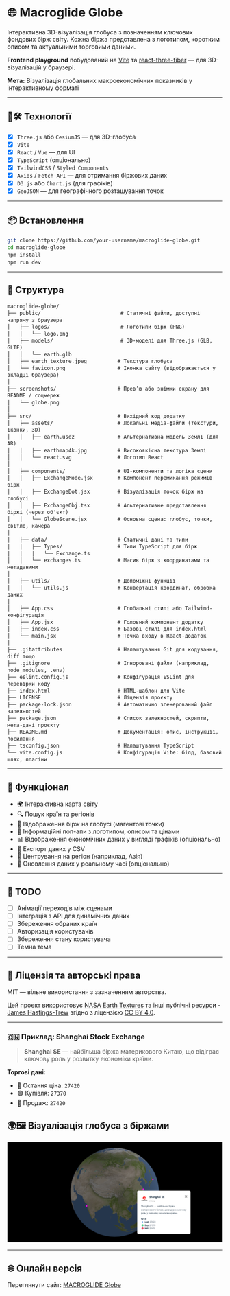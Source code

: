 # 🌐 Macroglide Globe

Інтерактивна 3D-візуалізація глобуса з позначенням ключових фондових бірж світу. Кожна біржа представлена з логотипом, коротким описом та актуальними торговими даними.

**Frontend playground** побудований на [Vite](https://vitejs.dev/) та [react-three-fiber](https://github.com/pmndrs/react-three-fiber) — для 3D-візуалізацій у браузері.

**Мета:** Візуалізація глобальних макроекономічних показників у інтерактивному форматі

---

## 🚀🛠️ Технології

- [x] `Three.js` або `CesiumJS` — для 3D-глобуса
- [x] `Vite`
- [x] `React` / `Vue` — для UI
- [x] `TypeScript` (опціонально)
- [x] `TailwindCSS` / `Styled Components`
- [x] `Axios` / `Fetch API` — для отримання біржових даних
- [x] `D3.js` або `Chart.js` (для графіків)
- [x] `GeoJSON` — для географічного розташування точок

---

## 📦 Встановлення

```bash
git clone https://github.com/your-username/macroglide-globe.git
cd macroglide-globe
npm install
npm run dev
```

---

## 📁 Структура

```plaintext
macroglide-globe/
├── public/                          # Статичні файли, доступні напряму з браузера
│   ├── logos/                       # Логотипи бірж (PNG)
│   │   └── logo.png
│   ├── models/                      # 3D-моделі для Three.js (GLB, GLTF)
│   │   └── earth.glb
│   ├── earth_texture.jpeg          # Текстура глобуса
│   └── favicon.png                 # Іконка сайту (відображається у вкладці браузера)
│
├── screenshots/                    # Прев’ю або знімки екрану для README / соцмереж
│   └── globe.png
│
├── src/                            # Вихідний код додатку
│   ├── assets/                     # Локальні медіа-файли (текстури, іконки, 3D)
│   │   ├── earth.usdz              # Альтернативна модель Землі (для AR)
│   │   ├── earthmap4k.jpg          # Високоякісна текстура Землі
│   │   └── react.svg               # Логотип React
│
│   ├── components/                 # UI-компоненти та логіка сцени
│   │   ├── ExchangeMode.jsx        # Компонент перемикання режимів бірж
│   │   ├── ExchangeDot.jsx         # Візуалізація точок бірж на глобусі
│   │   ├── ExchangeObj.tsx         # Альтернативне представлення біржі (через об'єкт)
│   │   └── GlobeScene.jsx          # Основна сцена: глобус, точки, світло, камера
│
│   ├── data/                       # Статичні дані та типи
│   │   ├── Types/                  # Типи TypeScript для бірж
│   │   │   └── Exchange.ts
│   │   └── exchanges.ts            # Масив бірж з координатами та метаданими
│
│   ├── utils/                      # Допоміжні функції
│   │   └── utils.js                # Конвертація координат, обробка даних
│
│   ├── App.css                     # Глобальні стилі або Tailwind-конфігурація
│   ├── App.jsx                     # Головний компонент додатку
│   ├── index.css                   # Базові стилі для index.html
│   └── main.jsx                    # Точка входу в React-додаток
│
├── .gitattributes                  # Налаштування Git для кодування, diff тощо
├── .gitignore                      # Ігноровані файли (наприклад, node_modules, .env)
├── eslint.config.js                # Конфігурація ESLint для перевірки коду
├── index.html                      # HTML-шаблон для Vite
├── LICENSE                         # Ліцензія проєкту
├── package-lock.json               # Автоматично згенерований файл залежностей
├── package.json                    # Список залежностей, скрипти, мета-дані проєкту
├── README.md                       # Документація: опис, інструкції, посилання
├── tsconfig.json                   # Налаштування TypeScript
└── vite.config.js                  # Конфігурація Vite: білд, базовий шлях, плагіни
```

---

## 🧠 Функціонал

- 🌍 Інтерактивна карта світу
- 🔍 Пошук країн та регіонів
- 📍 Відображення бірж на глобусі (магентові точки)
- 🏢 Інформаційні поп-апи з логотипом, описом та цінами
- 📊 Відображення економічних даних у вигляді графіків (опціонально)
- 📁 Експорт даних у CSV
- 🧩 Центрування на регіон (наприклад, Азія)
- 🔄 Оновлення даних у реальному часі (опціонально)

---

## 📌 TODO

- [ ] Анімації переходів між сценами
- [ ] Інтеграція з API для динамічних даних
- [ ] Збереження обраних країн
- [ ] Авторизація користувачів
- [ ] Збереження стану користувача
- [ ] Темна тема

---

## 📑 Ліцензія та авторські права

MIT — вільне використання з зазначенням авторства.

Цей проєкт використовує [NASA Earth Textures](https://blenderartists.org/t/8k-earth-texture-download-free/1193918) та інші публічні ресурси - [James Hastings-Trew](https://planetpixelemporium.com/earth.html) згідно з ліцензією [CC BY 4.0](https://blenderartists.org/t/8k-earth-texture-download-free/1193918).

---

### 🇨🇳 Приклад: Shanghai Stock Exchange

> **Shanghai SE** — найбільша біржа материкового Китаю, що відіграє ключову роль у розвитку економіки країни.

**Торгові дані:**

- 🔹 Остання ціна: `27420`
- 🟢 Купівля: `27370`
- 🔴 Продаж: `27420`

## 🌍🖼️ Візуалізація глобуса з біржами

[![Глобус з біржами](./screenshots/globe.png)](./screenshots/globe.png)

---

## 🌐 Онлайн версія

Переглянути сайт: [MACROGLIDE Globe](https://fotinia-sadovskaya.github.io/macroglide-globe/)
